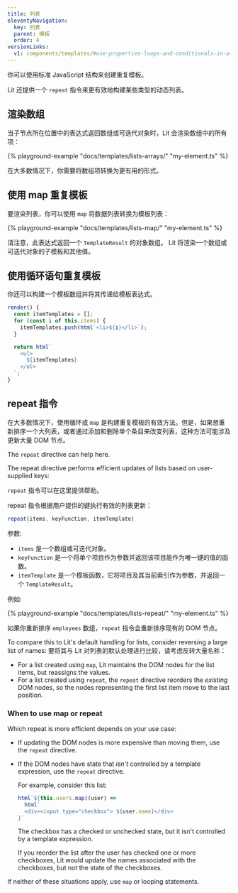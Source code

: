 ```yaml
---
title: 列表
eleventyNavigation:
  key: 列表
  parent: 模板
  order: 4
versionLinks:
  v1: components/templates/#use-properties-loops-and-conditionals-in-a-template
---
```


你可以使用标准 JavaScript 结构来创建重复模板。

Lit 还提供一个 `repeat` 指令来更有效地构建某些类型的动态列表。

## 渲染数组

当子节点所在位置中的表达式返回数组或可迭代对象时，Lit 会渲染数组中的所有项：

{% playground-example "docs/templates/lists-arrays/" "my-element.ts" %}

在大多数情况下，你需要将数组项转换为更有用的形式。

##  使用 map 重复模板

要渲染列表，你可以使用 `map` 将数据列表转换为模板列表：

{% playground-example "docs/templates/lists-map/" "my-element.ts" %}

请注意，此表达式返回一个 `TemplateResult` 的对象数组。 Lit 将渲染一个数组或可迭代对象的子模板和其他值。

## 使用循环语句重复模板

你还可以构建一个模板数组并将其传递给模板表达式。

```ts
render() {
  const itemTemplates = [];
  for (const i of this.items) {
    itemTemplates.push(html`<li>${i}</li>`);
  }

  return html`
    <ul>
      ${itemTemplates}
    </ul>
  `;
}
```

## repeat 指令

在大多数情况下，使用循环或 `map` 是构建重复模板的有效方法。但是，如果想重新排序一个大列表，或者通过添加和删除单个条目来改变列表，这种方法可能涉及更新大量 DOM 节点。

The `repeat` directive can help here.

The repeat directive performs efficient updates of lists based on user-supplied keys:

`repeat` 指令可以在这里提供帮助。

repeat 指令根据用户提供的键执行有效的列表更新：

```ts
repeat(items, keyFunction, itemTemplate)
```

参数:

*   `items` 是一个数组或可迭代对象。
*   `keyFunction` 是一个将单个项目作为参数并返回该项目能作为唯一键的值的函数。
*   `itemTemplate` 是一个模板函数，它将项目及其当前索引作为参数，并返回一个 `TemplateResult`。

例如:

{% playground-example "docs/templates/lists-repeat/" "my-element.ts" %}

如果你重新排序 `employees` 数组，`repeat` 指令会重新排序现有的 DOM 节点。

To compare this to Lit's default handling for lists, consider reversing a large list of names:
要将其与 Lit 对列表的默认处理进行比较，请考虑反转大量名称：

*   For a list created using `map`, Lit maintains the DOM nodes for the list items, but reassigns the values.
*   For a list created using `repeat`, the `repeat` directive reorders the _existing_ DOM nodes, so the nodes representing the first list item move to the last position.


### When to use map or repeat

Which repeat is more efficient depends on your use case:

*   If updating the DOM nodes is more expensive than moving them, use the `repeat` directive.

*   If the DOM nodes have state that _isn't_ controlled by a template expression, use the `repeat` directive.

    For example, consider this list:

    ```js
    html`${this.users.map((user) =>
      html`
      <div><input type="checkbox"> ${user.name}</div>
    }`
    ```

    The checkbox has a checked or unchecked state, but it isn't controlled by a template expression.

    If  you reorder the list after the user has checked one or more checkboxes, Lit would update the names associated with the checkboxes, but not the state of the checkboxes.

 If neither of these situations apply, use `map` or looping statements.

